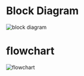 # Block Diagram
![block diagram](https://user-images.githubusercontent.com/85924451/168337667-872c5aec-5ead-4819-9b04-a7a3b077c4fc.PNG)

# flowchart
![flowchart](https://user-images.githubusercontent.com/85924451/168337564-baa18f78-19b0-4af7-b7cf-d2390bbe9da4.PNG)

